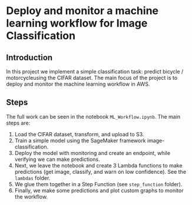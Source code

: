 # Deploy and monitor a machine learning workflow for Image Classification

## Introduction
In this project we implement a simple classification task: predict bicycle / motorcycleusing the CIFAR dataset.
The main focus of the project is to deploy and monitor the machine learning workflow in AWS.

## Steps
The full work can be seen in the notebook `ML_Workflow.ipynb`. The main steps are:
1. Load the CIFAR dataset, transform, and upload to S3.
2. Train a simple model using the SageMaker framework image-classification.
3. Deploy the model with monitoring and create an endpoint, while verifying we can make predictions.
4. Next, we leave the notebook and create 3 Lambda functions to make predictions (get image, classify, and warn on low confidence). See the `lambdas` folder.
5. We glue them together in a Step Function (see `step_function` folder).
6. Finally, we make some predictions and plot custom graphs to monitor the workflow.
